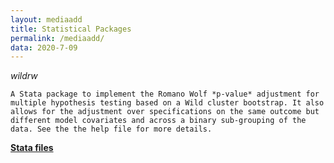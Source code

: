 ```yaml
---
layout: mediaadd
title: Statistical Packages
permalink: /mediaadd/
data: 2020-7-09
---
```


*wildrw*

	A Stata package to implement the Romano Wolf *p-value* adjustment for multiple hypothesis testing based on a Wild cluster bootstrap. It also allows for the adjustment over specifications on the same outcome but different model covariates and across a binary sub-grouping of the data. See the the help file for more details. 

[**Stata files**]({{site.baseurl}}/files/wildrw.zip)